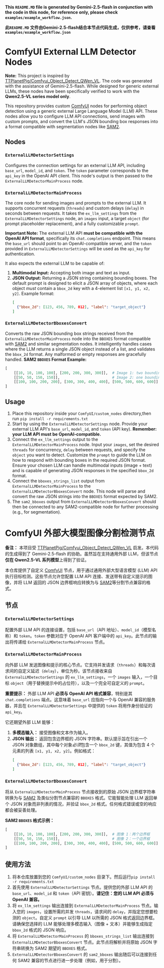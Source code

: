 **This `README.MD` file is generated by Gemini-2.5-flash in conjunction with the code in this node, for reference only, please check `examples/example_workflow.json`.**

**此`README.MD` 文件由Gemini-2.5-flash结合本节点代码生成，仅供参考，请查看`examples/example_workflow.json`**

# ComfyUI External LLM Detector Nodes

**Note:** This project is inspired by [TTPlanetPig/Comfyui_Object_Detect_QWen_VL](https://github.com/TTPlanetPig/Comfyui_Object_Detect_QWen_VL). The code was generated with the assistance of Gemini-2.5-flash. While designed for generic external LLMs, these nodes have been specifically verified to work with the **Qwen2.5-VL series model only**.

This repository provides custom [ComfyUI](https://github.com/comfyanonymous/ComfyUI) nodes for performing object detection using a generic external Large Language Model (LLM) API. These nodes allow you to configure LLM API connections, send images with custom prompts, and convert the LLM's JSON bounding box responses into a format compatible with segmentation nodes like [SAM2](https://github.com/chflame163/ComfyUI_LayerStyle_Advance).

## Nodes

### `ExternalLLMDetectorSettings`
Configures the connection settings for an external LLM API, including `base_url`, `model_id`, and `token`. The `token` parameter corresponds to the `api_key` in the OpenAI API client. This node's output is then passed to the `ExternalLLMDetectorMainProcess` node.

### `ExternalLLMDetectorMainProcess`
The core node for sending images and prompts to the external LLM. It supports concurrent requests (`threads`) and custom delays (`delay`) in seconds between requests. It takes the `ex_llm_settings` from the `ExternalLLMDetectorSettings` node, an `images` input, a target `object` (for prompt placeholder replacement), and a fully customizable `prompt`.

**Important Note:** The external LLM API **must be compatible with the OpenAI API format**, specifically its `chat.completions` endpoint. This means the `base_url` should point to an OpenAI-compatible server, and the `token` provided in `ExternalLLMDetectorSettings` will be used as the `api_key` for authentication.

It also expects the external LLM to be capable of:
1.  **Multimodal Input:** Accepting both image and text as input.
2.  **JSON Output:** Returning a JSON string containing bounding boxes. The default prompt is designed to elicit a JSON array of objects, where each object *must* contain a `bbox_2d` key with a 4-element list `[x1, y1, x2, y2]`. Example format:
    ```json
    [
      {"bbox_2d": [123, 456, 789, 012], "label": "target_object"}
    ]
    ```

### `ExternalLLMDetectorBboxesConvert`
Converts the raw JSON bounding box strings received from the `ExternalLLMDetectorMainProcess` node into the `BBOXES` format compatible with [SAM2](https://github.com/chflame163/ComfyUI_LayerStyle_Advance) and similar segmentation nodes. It intelligently handles cases where the LLM returns a single JSON object instead of a list, and validates the `bbox_2d` format. Any malformed or empty responses are gracefully handled.
**SAM2 `BBOXES` Format Example:**
```python
[
    [[10, 10, 100, 100], [200, 200, 300, 300]],  # Image 1: two bounding boxes
    [[50, 50, 150, 150]],                        # Image 2: one bounding box
    [[100, 100, 200, 200], [300, 300, 400, 400], [500, 500, 600, 600]] # Image 3: three bounding boxes
]
```

## Usage
1.  Place this repository inside your `ComfyUI/custom_nodes` directory,then run `pip install -r requirements.txt`
2.  Start by using the `ExternalLLMDetectorSettings` node. Provide your external LLM API's `base_url`, `model_id`, and `token` (API key). **Remember: your LLM API must be OpenAI-compatible.**
3.  Connect the `ex_llm_settings` output to the `ExternalLLMDetectorMainProcess` node. Input your `images`, set the desired `threads` for concurrency, `delay` between requests, and specify the `object` you want to detect. Customize the `prompt` to guide the LLM on how to respond with bounding boxes in the required JSON format. Ensure your chosen LLM can handle multimodal inputs (image + text) and is capable of generating JSON responses in the specified `bbox_2d` format.
4.  Connect the `bboxes_strings_list` output from `ExternalLLMDetectorMainProcess` to the `ExternalLLMDetectorBboxesConvert` node. This node will parse and convert the raw JSON strings into the `BBOXES` format expected by SAM2.
5.  The `sam2_bboxes` output from `ExternalLLMDetectorBboxesConvert` should then be connected to any SAM2-compatible node for further processing (e.g., for segmentation).

# ComfyUI 外部大模型图像分割检测节点

**备注：** 本项目受 [TTPlanetPig/Comfyui_Object_Detect_QWen_VL](https://github.com/TTPlanetPig/Comfyui_Object_Detect_QWen_VL) 启发。本代码的生成得到了 Gemini-2.5-flash 的协助。虽然旨在支持通用外部 LLM，但该节点**仅在 Qwen2.5-VL 系列模型**上得到了验证。

本仓库提供了自定义 [ComfyUI](https://github.com/comfyanonymous/ComfyUI) 节点，用于通过通用外部大型语言模型 (LLM) API 执行目标检测。这些节点允许您配置 LLM API 连接、发送带有自定义提示的图像，并将 LLM 返回的 JSON 边界框响应转换为与 [SAM2](https://github.com/chflame163/ComfyUI_LayerStyle_Advance)等分割节点兼容的格式。

## 节点

### `ExternalLLMDetectorSettings`
配置外部 LLM API 的连接设置，包括 `base_url`（API 地址）、`model_id`（模型名称）和 `token`。`token` 参数对应于 OpenAI API 客户端中的 `api_key`。此节点的输出将传递给 `ExternalLLMDetectorMainProcess` 节点。

### `ExternalLLMDetectorMainProcess`
向外部 LLM 发送图像和提示的核心节点。它支持并发请求（`threads`）和每次请求间的自定义延迟（`delay`），单位为秒。该节点接收来自 `ExternalLLMDetectorSettings` 的 `ex_llm_settings`，一个 `images` 输入，一个目标 `object`（用于替换提示中的占位符），以及一个完全可自定义的 `prompt`。

**重要提示：** 外部 LLM API **必须与 OpenAI API 格式兼容**，特别是其 `chat.completions` 端点。这意味着 `base_url` 应指向一个与 OpenAI 兼容的服务器，并且在 `ExternalLLMDetectorSettings` 中提供的 `token` 将用作身份验证的 `api_key`。

它还期望外部 LLM 能够：
1.  **多模态输入：** 接受图像和文本作为输入。
2.  **JSON 输出：** 返回包含边界框的 JSON 字符串。默认提示旨在引出一个 JSON 对象数组，其中每个对象*必须*包含一个 `bbox_2d` 键，其值为包含 4 个元素的列表 `[x1, y1, x2, y2]`。例如格式：
    ```json
    [
      {"bbox_2d": [123, 456, 789, 012], "label": "target_object"}
    ]
    ```

### `ExternalLLMDetectorBboxesConvert`
将从 `ExternalLLMDetectorMainProcess` 节点接收到的原始 JSON 边界框字符串转换为与 [SAM2](https://github.com/chflame163/ComfyUI_LayerStyle_Advance) 及类似分割节点兼容的 `BBOXES` 格式。它能智能处理 LLM 返回单个 JSON 对象而非列表的情况，并验证 `bbox_2d` 格式。任何格式错误或空的响应都会被妥善处理。

**SAM2 `BBOXES` 格式示例：**
```python
[
    [[10, 10, 100, 100], [200, 200, 300, 300]],  # 图像 1：两个边界框
    [[50, 50, 150, 150]],                        # 图像 2：一个边界框
    [[100, 100, 200, 200], [300, 300, 400, 400], [500, 500, 600, 600]] # 图像 3：三个边界框
]
```

## 使用方法
1.  将本仓库放置到您的 `ComfyUI/custom_nodes` 目录下。然后运行`pip install -r requirements.txt`
2.  首先使用 `ExternalLLMDetectorSettings` 节点。提供您的外部 LLM API 的 `base_url`、`model_id` 和 `token`（API 密钥）。**请记住：您的 LLM API 必须与 OpenAI 兼容。**
3.  将 `ex_llm_settings` 输出连接到 `ExternalLLMDetectorMainProcess` 节点。输入您的 `images`，设置所需的并发 `threads`，请求间的 `delay`，并指定您想要检测的 `object`。自定义 `prompt` 以引导 LLM 以所需的 JSON 格式返回边界框。请确保您选择的 LLM 能够处理多模态输入（图像 + 文本）并能够生成指定 `bbox_2d` 格式的 JSON 响应。
4.  将 `ExternalLLMDetectorMainProcess` 的 `bboxes_strings_list` 输出连接到 `ExternalLLMDetectorBboxesConvert` 节点。此节点将解析并将原始 JSON 字符串转换为 SAM2 期望的 `BBOXES` 格式。
5.  `ExternalLLMDetectorBboxesConvert` 的 `sam2_bboxes` 输出随后可以连接到任何 SAM2 兼容的节点进行进一步处理（例如，用于分割）。
```
